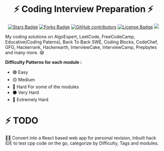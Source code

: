 <h1 align="center">⚡ Coding Interview Preparation ⚡</h1>

<div align="center">

<a href="https://github.com/manuarora700/data-structures-algorithms-interviews/stargazers"><img src="https://img.shields.io/github/stars/manuarora700/data-structures-algorithms-interviews" alt="Stars Badge"/></a>
<a href="https://github.com/manuarora700/data-structures-algorithms-interviews/network/members"><img src="https://img.shields.io/github/forks/manuarora700/data-structures-algorithms-interviews" alt="Forks Badge"/></a>
<a href="https://github.com/manuarora700/data-structures-algorithms-interviews"><img alt="GitHub contributors" src="https://img.shields.io/github/contributors/manuarora700/data-structures-algorithms-interviews?color=2b9348"></a>
<a href="https://github.com/manuarora700/awesome-github-profile-readme/blob/master/LICENSE"><img src="https://img.shields.io/github/license/manuarora700/data-structures-algorithms-interviews?color=2b9348" alt="License Badge"/></a>
<a href="https://github.com/manuarora700/data-structures-algorithms-interviews"><img src="https://img.shields.io/badge/language-CPP-green.svg"></a>

</div>

My coding solutions on AlgoExpert, LeetCode, FreeCodeCamp, Educative(Coding Paterns), Back To Back SWE, Coding Blocks, CodeChef, GFG, Hackerrank, Hackerearth, InterviewCake, InterviewCamp, Prepbytes and many more. 😅

**Difficulty Patterns for each module :**

- 🟢 Easy
- 🟡 Medium
- 🔴 Hard
  For some of the modules
- ⚫️ Very Hard
- 🌟 Extremely Hard

# ⚡ TODO

👨‍💻 Convert into a React based web app for personal revision, Inbuilt hack IDE to test cpp code on the go, categorize by Difficulty, Tags and modules.
